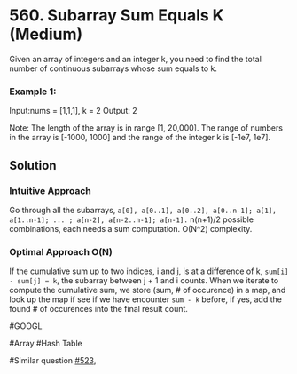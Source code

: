 # 560. Subarray Sum Equals K (Medium)

Given an array of integers and an integer k, you need to find the total number of continuous subarrays whose sum equals to k.

### Example 1:
Input:nums = [1,1,1], k = 2
Output: 2

Note:
The length of the array is in range [1, 20,000].
The range of numbers in the array is [-1000, 1000] and the range of the integer k is [-1e7, 1e7].

## Solution
### Intuitive Approach
Go through all the subarrays, `a[0], a[0..1], a[0..2], a[0..n-1]; a[1], a[1..n-1]; ... ; a[n-2], a[n-2..n-1]; a[n-1].` n(n+1)/2 possible combinations, each needs a sum computation. O(N^2) complexity.

### Optimal Approach O(N)
If the cumulative sum up to two indices, i and j, is at a difference of k, `sum[i] - sum[j] = k`, the subarray between j + 1 and i counts. 
When we iterate to compute the cumulative sum, we store (sum, # of occurence) in a map, and look up the map if see if we have encounter `sum - k` before, if yes, add the found # of occurences into the final result count.

#GOOGL

#Array #Hash Table

#Similar question [#523](../p523m/README.md),
